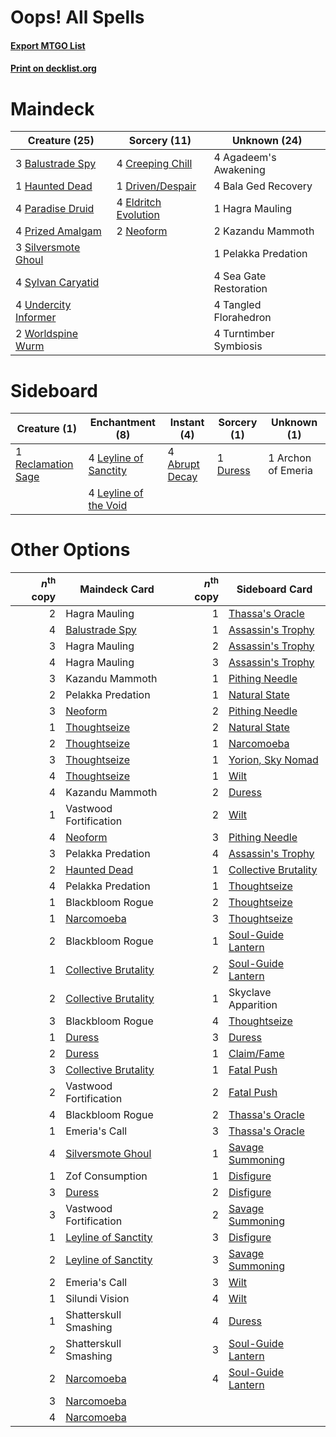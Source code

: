 # Oops! All Spells

#### [Export MTGO List](../collection/Oops!%20All%20Spells/Oops!%20All%20Spells.txt)
#### [Print on decklist.org](http://decklist.org/?deckmain=4%09Agadeem's%20Awakening%0A4%09Bala%20Ged%20Recovery%0A3%09Balustrade%20Spy%0A4%09Creeping%20Chill%0A1%09Driven/Despair%0A4%09Eldritch%20Evolution%0A1%09Hagra%20Mauling%0A1%09Haunted%20Dead%0A2%09Kazandu%20Mammoth%0A2%09Neoform%0A4%09Paradise%20Druid%0A1%09Pelakka%20Predation%0A4%09Prized%20Amalgam%0A4%09Sea%20Gate%20Restoration%0A3%09Silversmote%20Ghoul%0A4%09Sylvan%20Caryatid%0A4%09Tangled%20Florahedron%0A4%09Turntimber%20Symbiosis%0A4%09Undercity%20Informer%0A2%09Worldspine%20Wurm&deckside=4%09Abrupt%20Decay%0A1%09Archon%20of%20Emeria%0A1%09Duress%0A4%09Leyline%20of%20Sanctity%0A4%09Leyline%20of%20the%20Void%0A1%09Reclamation%20Sage)
# Maindeck

|                                         Creature (25)                                         |                                         Sorcery (11)                                          |     Unknown (24)     |
|-----------------------------------------------------------------------------------------------|-----------------------------------------------------------------------------------------------|----------------------|
|3 [Balustrade Spy](http://gatherer.wizards.com/Pages/Card/Details.aspx?multiverseid=366464)    |4 [Creeping Chill](http://gatherer.wizards.com/Pages/Card/Details.aspx?multiverseid=452816)    |4 Agadeem's Awakening |
|1 [Haunted Dead](http://gatherer.wizards.com/Pages/Card/Details.aspx?multiverseid=414387)      |1 [Driven/Despair](http://gatherer.wizards.com/Pages/Card/Details.aspx?multiverseid=430846)    |4 Bala Ged Recovery   |
|4 [Paradise Druid](http://gatherer.wizards.com/Pages/Card/Details.aspx?multiverseid=461098)    |4 [Eldritch Evolution](http://gatherer.wizards.com/Pages/Card/Details.aspx?multiverseid=414456)|1 Hagra Mauling       |
|4 [Prized Amalgam](http://gatherer.wizards.com/Pages/Card/Details.aspx?multiverseid=410014)    |2 [Neoform](http://gatherer.wizards.com/Pages/Card/Details.aspx?multiverseid=461133)           |2 Kazandu Mammoth     |
|3 [Silversmote Ghoul](http://gatherer.wizards.com/Pages/Card/Details.aspx?multiverseid=485445) |                                                                                               |1 Pelakka Predation   |
|4 [Sylvan Caryatid](http://gatherer.wizards.com/Pages/Card/Details.aspx?multiverseid=373624)   |                                                                                               |4 Sea Gate Restoration|
|4 [Undercity Informer](http://gatherer.wizards.com/Pages/Card/Details.aspx?multiverseid=366271)|                                                                                               |4 Tangled Florahedron |
|2 [Worldspine Wurm](http://gatherer.wizards.com/Pages/Card/Details.aspx?multiverseid=253575)   |                                                                                               |4 Turntimber Symbiosis|


# Sideboard

|                                        Creature (1)                                         |                                        Enchantment (8)                                         |                                       Instant (4)                                       |                                   Sorcery (1)                                    |   Unknown (1)    |
|---------------------------------------------------------------------------------------------|------------------------------------------------------------------------------------------------|-----------------------------------------------------------------------------------------|----------------------------------------------------------------------------------|------------------|
|1 [Reclamation Sage](http://gatherer.wizards.com/Pages/Card/Details.aspx?multiverseid=389651)|4 [Leyline of Sanctity](http://gatherer.wizards.com/Pages/Card/Details.aspx?multiverseid=204993)|4 [Abrupt Decay](http://gatherer.wizards.com/Pages/Card/Details.aspx?multiverseid=456061)|1 [Duress](http://gatherer.wizards.com/Pages/Card/Details.aspx?multiverseid=14557)|1 Archon of Emeria|
|                                                                                             |4 [Leyline of the Void](http://gatherer.wizards.com/Pages/Card/Details.aspx?multiverseid=107682)|                                                                                         |                                                                                  |                  |


# Other Options

|*n*<sup>th</sup> copy|                                         Maindeck Card                                         |*n*<sup>th</sup> copy|                                        Sideboard Card                                         |
|--------------------:|-----------------------------------------------------------------------------------------------|--------------------:|-----------------------------------------------------------------------------------------------|
|                    2|Hagra Mauling                                                                                  |                    1|[Thassa's Oracle](http://gatherer.wizards.com/Pages/Card/Details.aspx?multiverseid=476324)     |
|                    4|[Balustrade Spy](http://gatherer.wizards.com/Pages/Card/Details.aspx?multiverseid=366464)      |                    1|[Assassin's Trophy](http://gatherer.wizards.com/Pages/Card/Details.aspx?multiverseid=452902)   |
|                    3|Hagra Mauling                                                                                  |                    2|[Assassin's Trophy](http://gatherer.wizards.com/Pages/Card/Details.aspx?multiverseid=452902)   |
|                    4|Hagra Mauling                                                                                  |                    3|[Assassin's Trophy](http://gatherer.wizards.com/Pages/Card/Details.aspx?multiverseid=452902)   |
|                    3|Kazandu Mammoth                                                                                |                    1|[Pithing Needle](http://gatherer.wizards.com/Pages/Card/Details.aspx?multiverseid=129526)      |
|                    2|Pelakka Predation                                                                              |                    1|[Natural State](http://gatherer.wizards.com/Pages/Card/Details.aspx?multiverseid=407646)       |
|                    3|[Neoform](http://gatherer.wizards.com/Pages/Card/Details.aspx?multiverseid=461133)             |                    2|[Pithing Needle](http://gatherer.wizards.com/Pages/Card/Details.aspx?multiverseid=129526)      |
|                    1|[Thoughtseize](http://gatherer.wizards.com/Pages/Card/Details.aspx?multiverseid=438676)        |                    2|[Natural State](http://gatherer.wizards.com/Pages/Card/Details.aspx?multiverseid=407646)       |
|                    2|[Thoughtseize](http://gatherer.wizards.com/Pages/Card/Details.aspx?multiverseid=438676)        |                    1|[Narcomoeba](http://gatherer.wizards.com/Pages/Card/Details.aspx?multiverseid=136140)          |
|                    3|[Thoughtseize](http://gatherer.wizards.com/Pages/Card/Details.aspx?multiverseid=438676)        |                    1|[Yorion, Sky Nomad](http://gatherer.wizards.com/Pages/Card/Details.aspx?multiverseid=479752)   |
|                    4|[Thoughtseize](http://gatherer.wizards.com/Pages/Card/Details.aspx?multiverseid=438676)        |                    1|[Wilt](http://gatherer.wizards.com/Pages/Card/Details.aspx?multiverseid=479696)                |
|                    4|Kazandu Mammoth                                                                                |                    2|[Duress](http://gatherer.wizards.com/Pages/Card/Details.aspx?multiverseid=14557)               |
|                    1|Vastwood Fortification                                                                         |                    2|[Wilt](http://gatherer.wizards.com/Pages/Card/Details.aspx?multiverseid=479696)                |
|                    4|[Neoform](http://gatherer.wizards.com/Pages/Card/Details.aspx?multiverseid=461133)             |                    3|[Pithing Needle](http://gatherer.wizards.com/Pages/Card/Details.aspx?multiverseid=129526)      |
|                    3|Pelakka Predation                                                                              |                    4|[Assassin's Trophy](http://gatherer.wizards.com/Pages/Card/Details.aspx?multiverseid=452902)   |
|                    2|[Haunted Dead](http://gatherer.wizards.com/Pages/Card/Details.aspx?multiverseid=414387)        |                    1|[Collective Brutality](http://gatherer.wizards.com/Pages/Card/Details.aspx?multiverseid=414380)|
|                    4|Pelakka Predation                                                                              |                    1|[Thoughtseize](http://gatherer.wizards.com/Pages/Card/Details.aspx?multiverseid=438676)        |
|                    1|Blackbloom Rogue                                                                               |                    2|[Thoughtseize](http://gatherer.wizards.com/Pages/Card/Details.aspx?multiverseid=438676)        |
|                    1|[Narcomoeba](http://gatherer.wizards.com/Pages/Card/Details.aspx?multiverseid=136140)          |                    3|[Thoughtseize](http://gatherer.wizards.com/Pages/Card/Details.aspx?multiverseid=438676)        |
|                    2|Blackbloom Rogue                                                                               |                    1|[Soul-Guide Lantern](http://gatherer.wizards.com/Pages/Card/Details.aspx?multiverseid=476488)  |
|                    1|[Collective Brutality](http://gatherer.wizards.com/Pages/Card/Details.aspx?multiverseid=414380)|                    2|[Soul-Guide Lantern](http://gatherer.wizards.com/Pages/Card/Details.aspx?multiverseid=476488)  |
|                    2|[Collective Brutality](http://gatherer.wizards.com/Pages/Card/Details.aspx?multiverseid=414380)|                    1|Skyclave Apparition                                                                            |
|                    3|Blackbloom Rogue                                                                               |                    4|[Thoughtseize](http://gatherer.wizards.com/Pages/Card/Details.aspx?multiverseid=438676)        |
|                    1|[Duress](http://gatherer.wizards.com/Pages/Card/Details.aspx?multiverseid=14557)               |                    3|[Duress](http://gatherer.wizards.com/Pages/Card/Details.aspx?multiverseid=14557)               |
|                    2|[Duress](http://gatherer.wizards.com/Pages/Card/Details.aspx?multiverseid=14557)               |                    1|[Claim/Fame](http://gatherer.wizards.com/Pages/Card/Details.aspx?multiverseid=430839)          |
|                    3|[Collective Brutality](http://gatherer.wizards.com/Pages/Card/Details.aspx?multiverseid=414380)|                    1|[Fatal Push](http://gatherer.wizards.com/Pages/Card/Details.aspx?multiverseid=423724)          |
|                    2|Vastwood Fortification                                                                         |                    2|[Fatal Push](http://gatherer.wizards.com/Pages/Card/Details.aspx?multiverseid=423724)          |
|                    4|Blackbloom Rogue                                                                               |                    2|[Thassa's Oracle](http://gatherer.wizards.com/Pages/Card/Details.aspx?multiverseid=476324)     |
|                    1|Emeria's Call                                                                                  |                    3|[Thassa's Oracle](http://gatherer.wizards.com/Pages/Card/Details.aspx?multiverseid=476324)     |
|                    4|[Silversmote Ghoul](http://gatherer.wizards.com/Pages/Card/Details.aspx?multiverseid=485445)   |                    1|[Savage Summoning](http://gatherer.wizards.com/Pages/Card/Details.aspx?multiverseid=370710)    |
|                    1|Zof Consumption                                                                                |                    1|[Disfigure](http://gatherer.wizards.com/Pages/Card/Details.aspx?multiverseid=442076)           |
|                    3|[Duress](http://gatherer.wizards.com/Pages/Card/Details.aspx?multiverseid=14557)               |                    2|[Disfigure](http://gatherer.wizards.com/Pages/Card/Details.aspx?multiverseid=442076)           |
|                    3|Vastwood Fortification                                                                         |                    2|[Savage Summoning](http://gatherer.wizards.com/Pages/Card/Details.aspx?multiverseid=370710)    |
|                    1|[Leyline of Sanctity](http://gatherer.wizards.com/Pages/Card/Details.aspx?multiverseid=204993) |                    3|[Disfigure](http://gatherer.wizards.com/Pages/Card/Details.aspx?multiverseid=442076)           |
|                    2|[Leyline of Sanctity](http://gatherer.wizards.com/Pages/Card/Details.aspx?multiverseid=204993) |                    3|[Savage Summoning](http://gatherer.wizards.com/Pages/Card/Details.aspx?multiverseid=370710)    |
|                    2|Emeria's Call                                                                                  |                    3|[Wilt](http://gatherer.wizards.com/Pages/Card/Details.aspx?multiverseid=479696)                |
|                    1|Silundi Vision                                                                                 |                    4|[Wilt](http://gatherer.wizards.com/Pages/Card/Details.aspx?multiverseid=479696)                |
|                    1|Shatterskull Smashing                                                                          |                    4|[Duress](http://gatherer.wizards.com/Pages/Card/Details.aspx?multiverseid=14557)               |
|                    2|Shatterskull Smashing                                                                          |                    3|[Soul-Guide Lantern](http://gatherer.wizards.com/Pages/Card/Details.aspx?multiverseid=476488)  |
|                    2|[Narcomoeba](http://gatherer.wizards.com/Pages/Card/Details.aspx?multiverseid=136140)          |                    4|[Soul-Guide Lantern](http://gatherer.wizards.com/Pages/Card/Details.aspx?multiverseid=476488)  |
|                    3|[Narcomoeba](http://gatherer.wizards.com/Pages/Card/Details.aspx?multiverseid=136140)          |                     |                                                                                               |
|                    4|[Narcomoeba](http://gatherer.wizards.com/Pages/Card/Details.aspx?multiverseid=136140)          |                     |                                                                                               |

